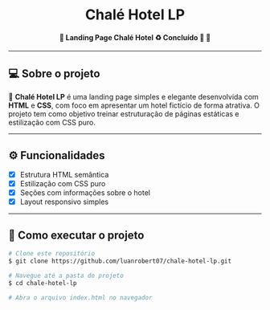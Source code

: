 <h1 align="center">
    Chalé Hotel LP
</h1>

<h4 align="center"> 
	🚧 Landing Page Chalé Hotel ♻️ Concluído 🚀 🚧
</h4>

---

## 💻 Sobre o projeto

🏨 **Chalé Hotel LP** é uma landing page simples e elegante desenvolvida com **HTML** e **CSS**, com foco em apresentar um hotel fictício de forma atrativa. O projeto tem como objetivo treinar estruturação de páginas estáticas e estilização com CSS puro.

---

## ⚙️ Funcionalidades

- [x] Estrutura HTML semântica
- [x] Estilização com CSS puro
- [x] Seções com informações sobre o hotel
- [x] Layout responsivo simples

---

## 🚀 Como executar o projeto

```bash
# Clone este repositório
$ git clone https://github.com/luanrobert07/chale-hotel-lp.git

# Navegue até a pasta do projeto
$ cd chale-hotel-lp

# Abra o arquivo index.html no navegador
